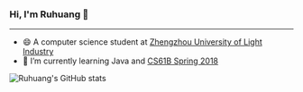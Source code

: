 ### Hi, I'm Ruhuang 👋

---

- 😄 A computer science student at [Zhengzhou University of Light Industry](http://www.zzuli.edu.cn/)
- 🌱 I’m currently learning Java and [CS61B Spring 2018](https://sp18.datastructur.es/)


![Ruhuang's GitHub stats](https://github-readme-stats.vercel.app/api?username=ruhuang2001&count_private=true&hide_title=true&show_icons=true&theme=vue)

